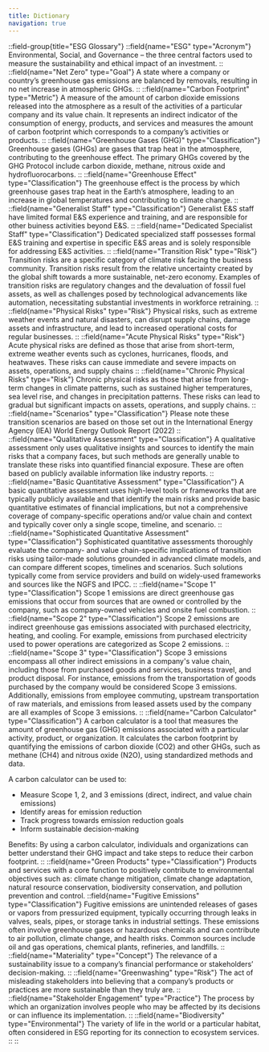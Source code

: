 ```yaml
---
title: Dictionary
navigation: true
---
```


::field-group{title="ESG Glossary"}
  ::field{name="ESG" type="Acronym"}
  Environmental, Social, and Governance – the three central factors used to measure the sustainability and ethical impact of an investment.
  ::
  ::field{name="Net Zero" type="Goal"}
  A state where a company or country’s greenhouse gas emissions are balanced by removals, resulting in no net increase in atmospheric GHGs.
  ::
  ::field{name="Carbon Footprint" type="Metric"}
  A measure of the amount of carbon dioxide emissions released into the atmosphere as a result of the activities of a particular company and its value chain. It represents an indirect indicator of the consumption of energy, products, and services and measures the amount of carbon footprint which corresponds to a company’s activities or products.
  ::
  ::field{name="Greenhouse Gases (GHG)" type="Classification"}
  Greenhouse gases (GHGs) are gases that trap heat in the atmosphere, contributing to the greenhouse effect. The primary GHGs covered by the GHG Protocol include carbon dioxide, methane, nitrous oxide and  hydrofluorocarbons.
  ::
  ::field{name="Greenhouse Effect" type="Classification"}
  The greenhouse effect is the process by which greenhouse gases trap heat in the Earth’s atmosphere, leading to an increase in global temperatures and contributing to climate change.
  ::
  ::field{name="Generalist Staff" type="Classification"}
  Generalist E&S staff have limited formal E&S experience and training, and are responsible for other buiness activities beyond E&S.
  ::
  ::field{name="Dedicated Specialist Staff" type="Classification"}
  Dedicated specialized staff possesses formal E&S training and expertise in specific E&S areas and is solely responsible for addressing E&S activities.
  ::
  ::field{name="Transition Risk" type="Risk"}
  Transition risks are a specific category of climate risk facing the business community. Transition risks result from the relative uncertainty created by the global shift towards a more sustainable, net-zero economy. Examples of transition risks are regulatory changes and the devaluation of fossil fuel assets, as well as challenges posed by technological advancements like automation, necessitating substantial investments in workforce retraining. 
  ::
  ::field{name="Physical Risks" type="Risk"}
  Physical risks, such as extreme weather events and natural disasters, can disrupt supply chains, damage assets and infrastructure, and lead to increased operational costs for regular businesses. 
  ::
  ::field{name="Acute Physical Risks" type="Risk"}
  Acute physical risks are defined as those that arise from short-term, extreme weather events such as cyclones, hurricanes, floods, and heatwaves. These risks can cause immediate and severe impacts on assets, operations, and supply chains
  ::
  ::field{name="Chronic Physical Risks" type="Risk"}
  Chronic physical risks as those that arise from long-term changes in climate patterns, such as sustained higher temperatures, sea level rise, and changes in precipitation patterns. These risks can lead to gradual but significant impacts on assets, operations, and supply chains.
  ::
  ::field{name="Scenarios" type="Classification"}
  Please note these transition scenarios are based on those set out in the International Energy Agency (IEA) World Energy Outlook Report (2022)
  ::
  ::field{name="Qualitative Assessment" type="Classification"}
  A qualitative assessment only uses qualitative insights and sources to identify the main risks that a company faces, but such methods are generally unable to translate these risks into quantified financial exposure. These are often based on publicly available information like industry reports.
  ::
  ::field{name="Basic Quantitative Assessment" type="Classification"}
  A basic quantitative assessment uses high-level tools or frameworks that are typically publicly available and that identify the main risks and provide basic quantitative estimates of financial implications, but not a comprehensive coverage of company-specific operations and/or value chain and context and typically cover only a single scope, timeline, and scenario. 
  ::
  ::field{name="Sophisticated Quantitative Assessment" type="Classification"}
  Sophisticated quantitative assessments thoroughly evaluate the company- and value chain-specific implications of transition risks using tailor-made solutions grounded in advanced climate models, and can compare different scopes, timelines and scenarios. Such solutions typically come from service providers and build on widely-used frameworks and sources like the NGFS and IPCC.
  ::
  ::field{name="Scope 1" type="Classification"}
  Scope 1 emissions are direct greenhouse gas emissions that occur from sources that are owned or controlled by the company, such as company-owned vehicles and onsite fuel combustion. 
  ::
  ::field{name="Scope 2" type="Classification"}
  Scope 2 emissions are indirect greenhouse gas emissions associated with purchased electricity, heating, and cooling. For example, emissions from purchased electricity used to power operations are categorized as Scope 2 emissions. 
  ::
  ::field{name="Scope 3" type="Classification"}
  Scope 3 emissions encompass all other indirect emissions in a company's value chain, including those from purchased goods and services, business travel, and product disposal.
  For instance, emissions from the transportation of goods purchased by the company would be considered Scope 3 emissions. 
  Additionally, emissions from employee commuting, upstream transportation of raw materials, and emissions from leased assets used by the company are all examples of Scope 3 emissions.
  ::
  ::field{name="Carbon Calculator" type="Classification"}
  A carbon calculator is a tool that measures the amount of greenhouse gas (GHG) emissions associated with a particular activity, product, or organization. It calculates the carbon footprint by quantifying the emissions of carbon dioxide (CO2) and other GHGs, such as methane (CH4) and nitrous oxide (N2O), using standardized methods and data. 

  A carbon calculator can be used to: 
  - Measure Scope 1, 2, and 3 emissions (direct, indirect, and value chain emissions)
  - Identify areas for emission reduction
  - Track progress towards emission reduction goals
  - Inform sustainable decision-making

  Benefits: 
  By using a carbon calculator, individuals and organizations can better understand their GHG impact and take steps to reduce their carbon footprint. 
  ::
  ::field{name="Green Products" type="Classification"}
  Products and services with a core function to positively contribute to environmental objectives such as: climate change mitigation, climate change adaptation, natural resource conservation, biodiversity conservation, and pollution prevention and control.
  ::field{name="Fugitive Emissions" type="Classification"}
  Fugitive emissions are unintended releases of gases or vapors from pressurized equipment, typically occurring through leaks in valves, seals, pipes, or storage tanks in industrial settings. These emissions often involve greenhouse gases or hazardous chemicals and can contribute to air pollution, climate change, and health risks. Common sources include oil and gas operations, chemical plants, refineries, and landfills.
  ::
  ::field{name="Materiality" type="Concept"}
  The relevance of a sustainability issue to a company’s financial performance or stakeholders’ decision-making.
  ::
  ::field{name="Greenwashing" type="Risk"}
  The act of misleading stakeholders into believing that a company’s products or practices are more sustainable than they truly are.
  ::
  ::field{name="Stakeholder Engagement" type="Practice"}
  The process by which an organization involves people who may be affected by its decisions or can influence its implementation.
  ::
  ::field{name="Biodiversity" type="Environmental"}
  The variety of life in the world or a particular habitat, often considered in ESG reporting for its connection to ecosystem services.
  ::
::

